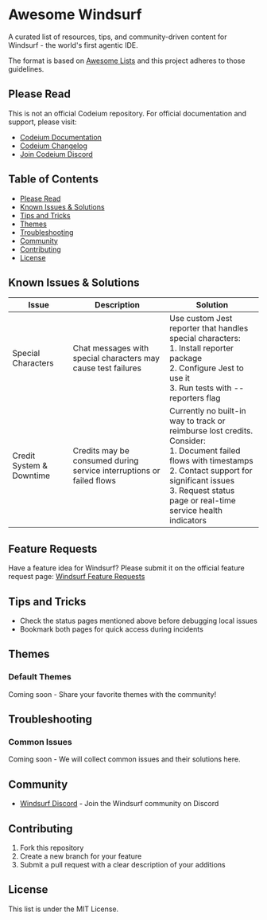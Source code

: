 # Awesome Windsurf

A curated list of resources, tips, and community-driven content for Windsurf - the world's first agentic IDE.

The format is based on [Awesome Lists](https://github.com/sindresorhus/awesome) and this project adheres to those guidelines.

## Please Read

This is not an official Codeium repository. For official documentation and support, please visit:

- [Codeium Documentation](https://codeium.com/documentation)
- [Codeium Changelog](https://codeium.com/changelog)
- [Join Codeium Discord](https://discord.gg/3XFf78nAx5)

## Table of Contents

- [Please Read](#please-read)
- [Known Issues & Solutions](#known-issues--solutions)
- [Tips and Tricks](#tips-and-tricks)
- [Themes](#themes)
- [Troubleshooting](#troubleshooting)
- [Community](#community)
- [Contributing](#contributing)
- [License](#license)

## Known Issues & Solutions

| Issue | Description | Solution |
|-------|-------------|----------|
| Special Characters | Chat messages with special characters may cause test failures | Use custom Jest reporter that handles special characters:<br>1. Install reporter package<br>2. Configure Jest to use it<br>3. Run tests with --reporters flag |
| Credit System & Downtime | Credits may be consumed during service interruptions or failed flows | Currently no built-in way to track or reimburse lost credits. Consider:<br>1. Document failed flows with timestamps<br>2. Contact support for significant issues<br>3. Request status page or real-time service health indicators |

## Feature Requests

Have a feature idea for Windsurf? Please submit it on the official feature request page:
[Windsurf Feature Requests](https://codeium.canny.io/feature-requests)

## Tips and Tricks

- Check the status pages mentioned above before debugging local issues
- Bookmark both pages for quick access during incidents

## Themes

### Default Themes

Coming soon - Share your favorite themes with the community!

## Troubleshooting

### Common Issues

Coming soon - We will collect common issues and their solutions here.

## Community

- [Windsurf Discord](https://discord.com/invite/3XFf78nAx5) - Join the Windsurf community on Discord

## Contributing

1. Fork this repository
2. Create a new branch for your feature
3. Submit a pull request with a clear description of your additions

## License

This list is under the MIT License.
